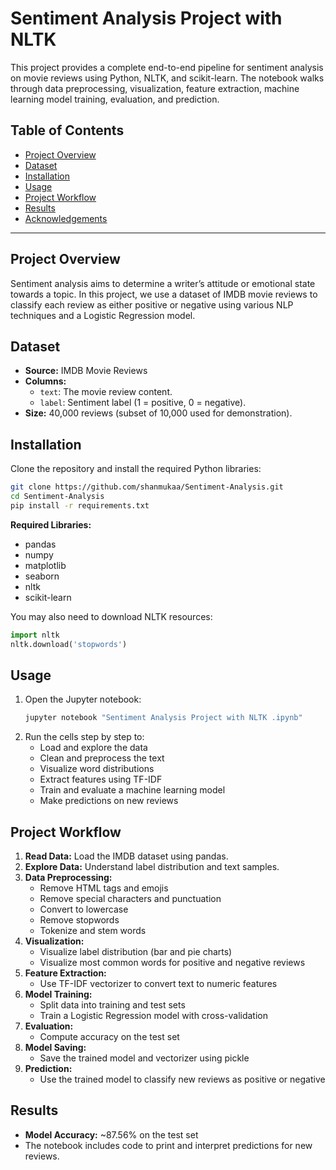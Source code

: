 # Sentiment Analysis Project with NLTK

This project provides a complete end-to-end pipeline for sentiment analysis on movie reviews using Python, NLTK, and scikit-learn. The notebook walks through data preprocessing, visualization, feature extraction, machine learning model training, evaluation, and prediction.

## Table of Contents

- [Project Overview](#project-overview)
- [Dataset](#dataset)
- [Installation](#installation)
- [Usage](#usage)
- [Project Workflow](#project-workflow)
- [Results](#results)
- [Acknowledgements](#acknowledgements)

---

## Project Overview

Sentiment analysis aims to determine a writer’s attitude or emotional state towards a topic. In this project, we use a dataset of IMDB movie reviews to classify each review as either positive or negative using various NLP techniques and a Logistic Regression model.

## Dataset

- **Source:** IMDB Movie Reviews
- **Columns:**
  - `text`: The movie review content.
  - `label`: Sentiment label (1 = positive, 0 = negative).
- **Size:** 40,000 reviews (subset of 10,000 used for demonstration).

## Installation

Clone the repository and install the required Python libraries:

```bash
git clone https://github.com/shanmukaa/Sentiment-Analysis.git
cd Sentiment-Analysis
pip install -r requirements.txt
```

**Required Libraries:**
- pandas
- numpy
- matplotlib
- seaborn
- nltk
- scikit-learn

You may also need to download NLTK resources:

```python
import nltk
nltk.download('stopwords')
```

## Usage

1. Open the Jupyter notebook:
    ```bash
    jupyter notebook "Sentiment Analysis Project with NLTK .ipynb"
    ```
2. Run the cells step by step to:
    - Load and explore the data
    - Clean and preprocess the text
    - Visualize word distributions
    - Extract features using TF-IDF
    - Train and evaluate a machine learning model
    - Make predictions on new reviews

## Project Workflow

1. **Read Data:** Load the IMDB dataset using pandas.
2. **Explore Data:** Understand label distribution and text samples.
3. **Data Preprocessing:**
    - Remove HTML tags and emojis
    - Remove special characters and punctuation
    - Convert to lowercase
    - Remove stopwords
    - Tokenize and stem words
4. **Visualization:** 
    - Visualize label distribution (bar and pie charts)
    - Visualize most common words for positive and negative reviews
5. **Feature Extraction:** 
    - Use TF-IDF vectorizer to convert text to numeric features
6. **Model Training:** 
    - Split data into training and test sets
    - Train a Logistic Regression model with cross-validation
7. **Evaluation:** 
    - Compute accuracy on the test set
8. **Model Saving:** 
    - Save the trained model and vectorizer using pickle
9. **Prediction:** 
    - Use the trained model to classify new reviews as positive or negative

## Results

- **Model Accuracy:** ~87.56% on the test set
- The notebook includes code to print and interpret predictions for new reviews.
